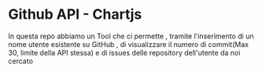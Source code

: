# Github API - Chartjs

In questa repo abbiamo un Tool che ci permette , tramite l'inserimento di un nome utente esistente su GitHub , di visualizzare
il numero di commit(Max 30, limite della API stessa) e di issues delle repository dell'utente da noi cercato


